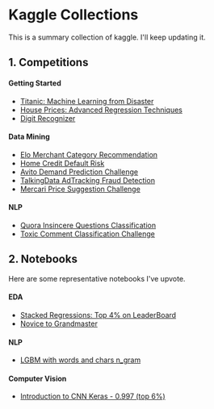 # Kaggle Collections

This is a summary collection of kaggle. I'll keep updating it.

## 1. Competitions

#### Getting Started

- [Titanic: Machine Learning from Disaster](https://www.kaggle.com/c/titanic)
- [House Prices: Advanced Regression Techniques](https://www.kaggle.com/c/house-prices-advanced-regression-techniques)
- [Digit Recognizer](https://www.kaggle.com/c/digit-recognizer)

#### Data Mining

- [Elo Merchant Category Recommendation](https://www.kaggle.com/c/elo-merchant-category-recommendation)
- [Home Credit Default Risk](https://www.kaggle.com/c/talkingdata-adtracking-fraud-detection)
- [Avito Demand Prediction Challenge](https://www.kaggle.com/c/elo-merchant-category-recommendation)
- [TalkingData AdTracking Fraud Detection](https://www.kaggle.com/c/talkingdata-adtracking-fraud-detection)
- [Mercari Price Suggestion Challenge](https://www.kaggle.com/c/mercari-price-suggestion-challenge)

#### NLP

- [Quora Insincere Questions Classification](https://www.kaggle.com/c/quora-insincere-questions-classification)
- [Toxic Comment Classification Challenge](https://www.kaggle.com/c/jigsaw-toxic-comment-classification-challenge)


## 2. Notebooks

Here are some representative notebooks I've upvote.

#### EDA

- [Stacked Regressions: Top 4% on LeaderBoard](https://www.kaggle.com/serigne/stacked-regressions-top-4-on-leaderboard)
- [Novice to Grandmaster](https://www.kaggle.com/ash316/novice-to-grandmaster)

#### NLP

- [LGBM with words and chars n_gram](https://www.kaggle.com/ogrellier/lgbm-with-words-and-chars-n-gram)

#### Computer Vision

- [Introduction to CNN Keras - 0.997 (top 6%)](https://www.kaggle.com/yassineghouzam/introduction-to-cnn-keras-0-997-top-6)





